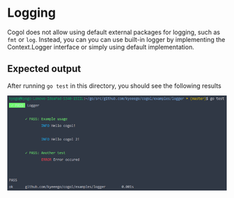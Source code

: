# Logging

Cogol does not allow using default external packages for logging, such as ```fmt``` or ```log```. Instead, you can you can use built-in logger by implementing the Context.Logger interface or simply using default implementation.
## Expected output
After running ```go test``` in this directory, you should see the following results
    
![Couldn't load image for some reason...](./assets/logger.png)